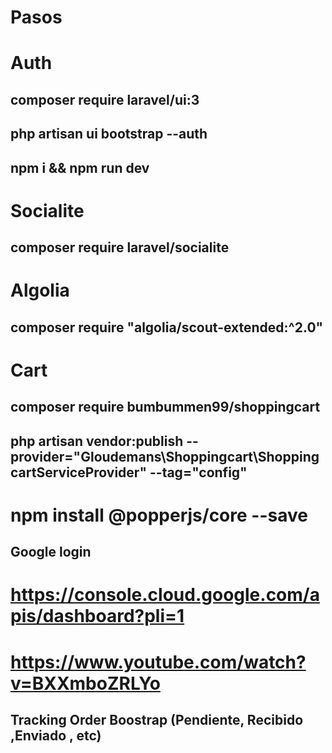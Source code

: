# Pasos

# Auth
## composer require laravel/ui:3
## php artisan ui bootstrap --auth
## npm i && npm run dev

# Socialite
## composer require laravel/socialite

# Algolia
## composer require "algolia/scout-extended:^2.0"

# Cart
## composer require bumbummen99/shoppingcart
## php artisan vendor:publish --provider="Gloudemans\Shoppingcart\ShoppingcartServiceProvider" --tag="config"

# npm install @popperjs/core --save

## Google login
# https://console.cloud.google.com/apis/dashboard?pli=1
# https://www.youtube.com/watch?v=BXXmboZRLYo

## Tracking Order Boostrap (Pendiente, Recibido ,Enviado , etc)